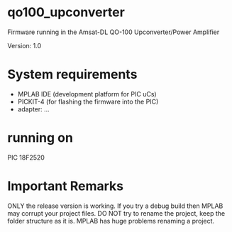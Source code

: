 # qo100_upconverter
Firmware running in the Amsat-DL QO-100 Upconverter/Power Amplifier

Version: 1.0

# System requirements
* MPLAB IDE (development platform for PIC uCs)
* PICKIT-4 (for flashing the firmware into the PIC)
* adapter: ...

# running on
PIC 18F2520

# Important Remarks

ONLY the release version is working. If you try a debug build then MPLAB may corrupt your project files.
DO NOT try to rename the project, keep the folder structure as it is. MPLAB has huge problems renaming a project.
